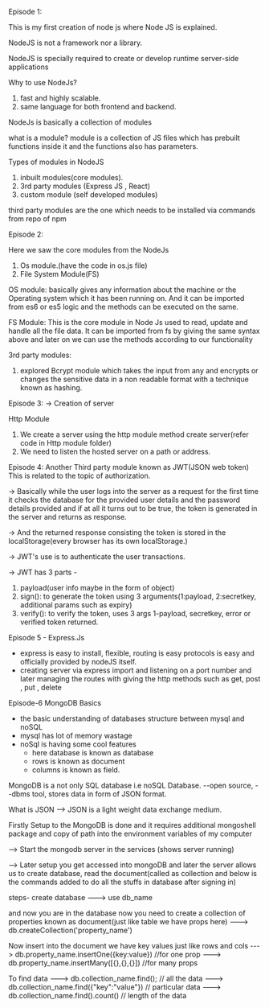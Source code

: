 Episode 1:

This is my first creation of node js where Node JS is explained.

NodeJS is not a framework nor a library.

NodeJS is specially required to create or develop runtime server-side applications

Why to use NodeJs?

1. fast and highly scalable.
2. same language for both frontend and backend.

NodeJs is basically a collection of modules

what is a module?
module is a collection of JS files which has prebuilt functions inside it and the functions also has parameters.

Types of modules in NodeJS

1. inbuilt modules(core modules).
2. 3rd party modules (Express JS , React)
3. custom module (self developed modules)

third party modules are the one which needs to be installed via commands from repo of npm

Episode 2:

Here we saw the core modules from the NodeJs

1. Os module.(have the code in os.js file)
2. File System Module(FS)

OS module: basically gives any information about the machine or the Operating system which it has been running on.
And it can be imported from es6 or es5 logic and the methods can be executed on the same.

FS Module: This is the core module in Node Js used to read, update and handle all the file data.
It can be imported from fs by giving the same syntax above and later on we can use the methods according to our functionality

3rd party modules:

1. explored Bcrypt module which takes the input from any and encrypts or changes the sensitive data in a non readable format with a technique known as hashing.

Episode 3:
-> Creation of server

Http Module

1. We create a server using the http module method create server(refer code in Http module folder)
2. We need to listen the hosted server on a path or address.

Episode 4:
Another Third party module known as JWT(JSON web token)
This is related to the topic of authorization.

-> Basically while the user logs into the server as a request for the first time it checks the database for the provided user details and the password details provided and if at all it turns out to be true, the token is generated in the server and returns as response.

-> And the returned response consisting the token is stored in the localStorage(every browser has its own localStorage.)

-> JWT's use is to authenticate the user transactions.

-> JWT has 3 parts -

1. payload(user info maybe in the form of object)
2. sign(): to generate the token using 3 arguments(1:payload, 2:secretkey, additional params such as expiry)
3. verify(): to verify the token, uses 3 args 1-payload, secretkey, error or verified token returned.

Episode 5 - Express.Js

- express is easy to install, flexible, routing is easy protocols is easy and officially provided by nodeJS itself.
- creating server via express import and listening on a port number and later managing the routes with giving the http methods such as get, post , put , delete

Episode-6 MongoDB Basics

- the basic understanding of databases structure between mysql and noSQL
- mysql has lot of memory wastage
- noSql is having some cool features
  - here database is known as database
  - rows is known as document
  - columns is known as field.

MongoDB is a not only SQL database i.e noSQL Database.
--open source,
--dbms tool, stores data in form of JSON format.

What is JSON
--> JSON is a light weight data exchange medium.

Firstly Setup to the MongoDB is done and it requires additional mongoshell package and copy of path into the environment variables of my computer

--> Start the mongodb server in the services (shows server running)

--> Later setup you get accessed into mongoDB and later the server allows us to create database, read the document(called as collection and below is the commands added to do all the stuffs in database after signing in)

steps- create database
---> use db_name

and now you are in the database now you need to create a collection of properties known as document(just like table we have props here)
---> db.createCollection('property_name')

Now insert into the document we have key values just like rows and cols
---> db.property_name.insertOne({key:value}) //for one prop
---> db.property_name.insertMany([{},{},{}]) //for many props

To find data
---> db.collection_name.find(); // all the data
---> db.collection_name.find({"key":"value"}) // particular data
---> db.collection_name.find().count() // length of the data
